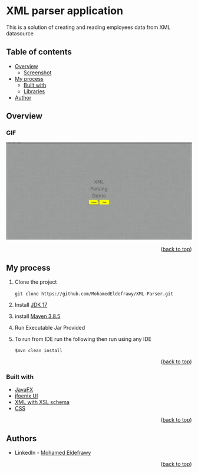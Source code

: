 # XML parser application

This is a solution of creating and reading employees data from XML datasource

## Table of contents

- [Overview](#overview)
    - [Screenshot](#screenshot)
- [My process](#my-process)
    - [Built with](#built-with)
    - [Libraries](#Libraries)
- [Author](#authors)

## Overview

### GIF


![screen-gif](./Build/Desktop.gif)

<p align="right">(<a href="#top">back to top</a>)</p>

## My process
1) Clone the project

   ``` git clone https://github.com/MohamedEldefrawy/XML-Parser.git ```

2) Install [JDK 17](https://openjdk.java.net/projects/jdk/17/)
3) install [Maven 3.8.5](https://maven.apache.org/download.cgi)

4) Run Executable Jar Provided
5) To run from IDE run the following then run using any IDE
    ```
    $mvn clean install
    ```
<p align="right">(<a href="#top">back to top</a>)</p>

### Built with

* [JavaFX](https://openjfx.io/)
* [jfoenix UI](http://www.jfoenix.com/)
* [XML with XSL schema](https://developer.mozilla.org/en-US/docs/Glossary/HTML5)
* [CSS](https://developer.mozilla.org/en-US/docs/Web/CSS)


<p align="right">(<a href="#top">back to top</a>)</p>

## Authors


* LinkedIn - [Mohamed Eldefrawy](https://www.linkedin.com/in/mohamedeldefrawy)
<p align="right">(<a href="#top">back to top</a>)</p>
